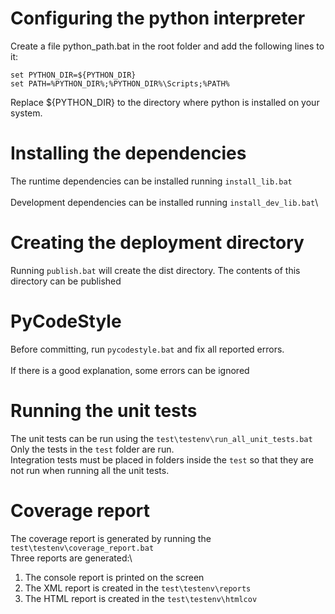 # Configuring the python interpreter

Create a file python_path.bat in the root folder and add the following lines to it:

```
set PYTHON_DIR=${PYTHON_DIR}
set PATH=%PYTHON_DIR%;%PYTHON_DIR%\Scripts;%PATH%
```
Replace ${PYTHON_DIR} to the directory where python is installed on your system.


# Installing the dependencies

The runtime dependencies can be installed running `install_lib.bat`\
\
Development dependencies can be installed running `install_dev_lib.bat`\

# Creating the deployment directory

Running `publish.bat` will create the dist directory. The contents of this directory can be published

# PyCodeStyle

Before committing, run `pycodestyle.bat` and fix all reported errors.\
\
If there is a good explanation, some errors can be ignored

# Running the unit tests

The unit tests can be run using the `test\testenv\run_all_unit_tests.bat`\
Only the tests in the `test` folder are run.\
Integration tests must be placed in folders inside the `test` so that they are not run when running all the unit tests.

# Coverage report

The coverage report is generated by running the `test\testenv\coverage_report.bat`\
Three reports are generated:\
1. The console report is printed on the screen
2. The XML report is created in the `test\testenv\reports`
3. The HTML report is created in the `test\testenv\htmlcov`